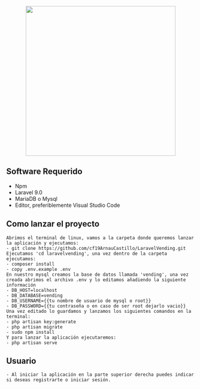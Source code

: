 <p align="center"><a href="https://laravel.com" target="_blank"><img src="https://raw.githubusercontent.com/laravel/art/master/logo-lockup/5%20SVG/2%20CMYK/1%20Full%20Color/laravel-logolockup-cmyk-red.svg" width="400"></a></p>

## Software Requerido
   - Npm 
   - Laravel 9.0
   - MariaDB o Mysql
   - Editor, preferiblemente Visual Studio Code

## Como lanzar el proyecto  
    Abrimos el terminal de linux, vamos a la carpeta donde queremos lanzar la aplicación y ejecutamos:
    - git clone https://github.com/cf19ArnauCastillo/LaravelVending.git
    Ejecutamos 'cd laravelvending', una vez dentro de la carpeta ejecutamos:
    - composer install
    - copy .env.example .env
    En nuestro mysql creamos la base de datos llamada 'vending', una vez creada abrimos el archivo .env y lo editamos añadiendo la siguiente información  
    - DB_HOST=localhost
    - DB_DATABASE=vending
    - DB_USERNAME={{tu nombre de usuario de mysql o root}}
    - DB_PASSWORD={{tu contraseña o en caso de ser root dejarlo vacio}}
    Una vez editado lo guardamos y lanzamos los siguientes comandos en la terminal:
    - php artisan key:generate
    - php artisan migrate
    - sudo npm install
    Y para lanzar la aplicación ejecutaremos:
    - php artisan serve
    
## Usuario
    - Al iniciar la aplicación en la parte superior derecha puedes indicar si deseas registrarte o iniciar sesión.
